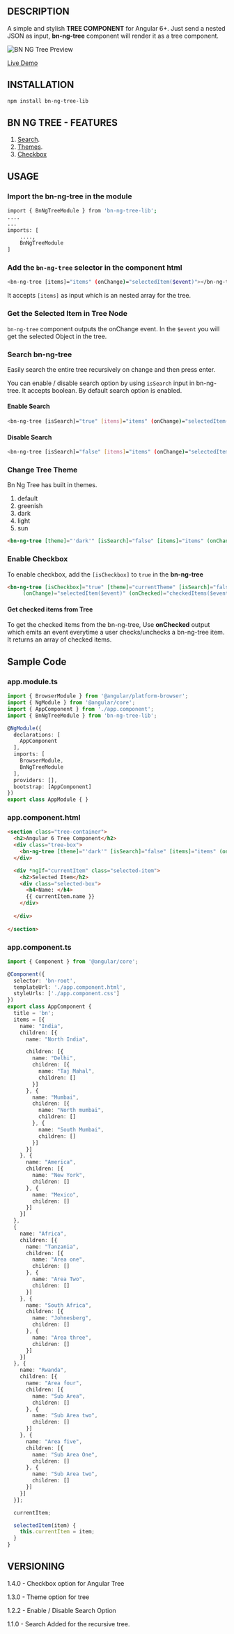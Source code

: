 ## DESCRIPTION

A simple and stylish **TREE COMPONENT** for Angular 6+. Just send a nested JSON as input, **bn-ng-tree** component will render it as a tree component.

![BN NG Tree Preview](http://bearnithi.com/bn-ng-tree.gif)

[Live Demo](http://ng.bearnithi.com)

## INSTALLATION
```sh
npm install bn-ng-tree-lib
```

## BN NG TREE - FEATURES
1. [Search](#search-bn-ng-tree).
2. [Themes](#change-tree-theme).
3. [Checkbox](#enable-checkbox)

## USAGE
### Import the bn-ng-tree in the module

```sh
import { BnNgTreeModule } from 'bn-ng-tree-lib';
....
...
imports: [
    ....,
    BnNgTreeModule
]
```
### Add the `bn-ng-tree` selector in the component html

```sh
<bn-ng-tree [items]="items" (onChange)="selectedItem($event)"></bn-ng-tree>
```
It accepts `[items]` as input which is an nested array for the tree.

### Get the Selected Item in Tree Node
`bn-ng-tree` component outputs the onChange event. In the `$event` you will get the selected Object in the tree.    

### Search bn-ng-tree
Easily search the entire tree recursively on change and then press enter.

You can enable / disable search option by using `isSearch` input in bn-ng-tree. It accepts boolean. By default search option is enabled.

#### Enable Search
```sh
<bn-ng-tree [isSearch]="true" [items]="items" (onChange)="selectedItem($event)"></bn-ng-tree>
```
#### Disable Search
```sh
<bn-ng-tree [isSearch]="false" [items]="items" (onChange)="selectedItem($event)"></bn-ng-tree>
```

### Change Tree Theme
Bn Ng Tree has built in themes.

1. default
2. greenish
3. dark
4. light
5. sun

```html
<bn-ng-tree [theme]="'dark'" [isSearch]="false" [items]="items" (onChange)="selectedItem($event)"></bn-ng-tree>
```

### Enable Checkbox 
To enable checkbox, add the `[isCheckbox]` to `true` in the **bn-ng-tree**

```html
<bn-ng-tree [isCheckbox]="true" [theme]="currentTheme" [isSearch]="false" [items]="items"
     (onChange)="selectedItem($event)" (onChecked)="checkedItems($event)"></bn-ng-tree>
```

#### Get checked items from Tree

To get the checked items from the bn-ng-tree, Use **onChecked** output which emits an event everytime a user checks/unchecks a bn-ng-tree item. It returns an array of checked items.

## Sample Code

### app.module.ts
```typescript
import { BrowserModule } from '@angular/platform-browser';
import { NgModule } from '@angular/core';
import { AppComponent } from './app.component';
import { BnNgTreeModule } from 'bn-ng-tree-lib';

@NgModule({
  declarations: [
    AppComponent
  ],
  imports: [
    BrowserModule,
    BnNgTreeModule
  ],
  providers: [],
  bootstrap: [AppComponent]
})
export class AppModule { }

```


### app.component.html
```html
<section class="tree-container">
  <h2>Angular 6 Tree Component</h2>
  <div class="tree-box">
    <bn-ng-tree [theme]="'dark'" [isSearch]="false" [items]="items" (onChange)="selectedItem($event)"></bn-ng-tree>
  </div>

  <div *ngIf="currentItem" class="selected-item">
    <h2>Selected Item</h2>
    <div class="selected-box">
      <h4>Name: </h4>
      {{ currentItem.name }}
    </div>
    
  </div>
  
</section>

```

### app.component.ts
```typescript
import { Component } from '@angular/core';

@Component({
  selector: 'bn-root',
  templateUrl: './app.component.html',
  styleUrls: ['./app.component.css']
})
export class AppComponent {
  title = 'bn';
  items = [{
    name: "India",
    children: [{
      name: "North India",

      children: [{
        name: "Delhi",
        children: [{
          name: "Taj Mahal",
          children: []
        }]
      }, {
        name: "Mumbai",
        children: [{
          name: "North mumbai",
          children: []
        }, {
          name: "South Mumbai",
          children: []
        }]
      }]
    }, {
      name: "America",
      children: [{
        name: "New York",
        children: []
      }, {
        name: "Mexico",
        children: []
      }]
    }]
  },
  {
    name: "Africa",
    children: [{
      name: "Tanzania",
      children: [{
        name: "Area one",
        children: []
      }, {
        name: "Area Two",
        children: []
      }]
    }, {
      name: "South Africa",
      children: [{
        name: "Johnesberg",
        children: []
      }, {
        name: "Area three",
        children: []
      }]
    }]
  }, {
    name: "Rwanda",
    children: [{
      name: "Area four",
      children: [{
        name: "Sub Area",
        children: []
      }, {
        name: "Sub Area two",
        children: []
      }]
    }, {
      name: "Area five",
      children: [{
        name: "Sub Area One",
        children: []
      }, {
        name: "Sub Area two",
        children: []
      }]
    }]
  }];

  currentItem;

  selectedItem(item) {
    this.currentItem = item;
  }
}

```

## VERSIONING

1.4.0 - Checkbox option for Angular Tree

1.3.0 - Theme option for tree

1.2.2 - Enable / Disable Search Option

1.1.0 - Search Added for the recursive tree.
